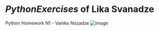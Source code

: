 # _PythonExercises_ of Lika Svanadze
Python Homework N1 - Vaniko Nozadze
![image](https://user-images.githubusercontent.com/115501603/226164248-08533cce-c190-4783-9192-7a9af681be0f.png)
